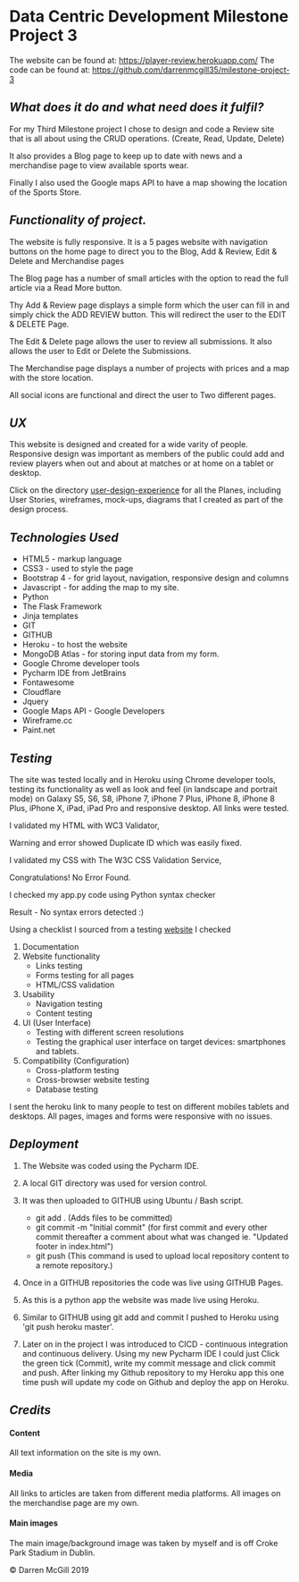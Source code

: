 # **Data Centric Development Milestone Project 3**

The website can be found at: https://player-review.herokuapp.com/
The code can be found at: https://github.com/darrenmcgill35/milestone-project-3

## *What does it do and what need does it fulfil?*

For my Third Milestone project I chose to design and code a Review site that is all 
about using the CRUD operations. (Create, Read, Update, Delete)

It also provides a Blog page to keep up to date with news and a merchandise page to view available sports wear. 

Finally I also used the Google maps API to have a map showing the location of the Sports Store. 


## *Functionality of project.*

The website is fully responsive. It is a 5 pages website with navigation buttons on the home page to 
direct you to the Blog, Add & Review, Edit & Delete and Merchandise pages  

The Blog page has a number of small articles with the option to read the full article via a Read More button.

Thy Add & Review page displays a simple form which the user can fill in and simply chick the ADD REVIEW button. 
This will redirect the user to the EDIT & DELETE Page. 

The Edit & Delete page allows the user to review all submissions. It also allows the user to Edit or Delete the 
Submissions.

The Merchandise page displays a number of projects with prices and a map with the store location. 

All social icons are functional and direct the user to Two different pages. 


## *UX*

This website is designed and created for a wide varity of people.
Responsive design was important as members of the public could add and review players 
when out and about at matches or at home on a tablet or desktop.  

Click on the directory [user-design-experience](https://github.com/darrenmcgill35/milestone-project-3/tree/master/static/user-design-experience) for all the Planes, 
including User Stories, wireframes, mock-ups, diagrams that I created as part 
of the design process.


## *Technologies Used*

* HTML5 - markup language
* CSS3 - used to style the page
* Bootstrap 4 - for grid layout, navigation, responsive design and columns
* Javascript - for adding the map to my site. 
* Python
* The Flask Framework
* Jinja templates
* GIT
* GITHUB
* Heroku - to host the website
* MongoDB Atlas - for storing input data from my form. 
* Google Chrome developer tools
* Pycharm IDE from JetBrains
* Fontawesome
* Cloudflare
* Jquery
* Google Maps API - Google Developers
* Wireframe.cc
* Paint.net


## *Testing*

The site was tested locally and in Heroku using Chrome developer tools, 
testing its functionality as well as look and feel
(in landscape and portrait mode) on Galaxy S5, S6, S8, iPhone 7, iPhone 7 Plus, 
iPhone 8, iPhone 8 Plus, iPhone X, iPad, iPad Pro and responsive desktop. 
All links were tested. 

I validated my HTML with WC3 Validator, 

Warning and error showed Duplicate ID which was easily fixed. 

I validated my CSS with The W3C CSS Validation Service,

Congratulations! No Error Found.

I checked my app.py code using Python syntax checker

Result - No syntax errors detected :)

Using a checklist I sourced from a testing [website](https://geteasyqa.com/qa/test-website/) I checked 
1. Documentation
1. Website functionality
    * Links testing
    * Forms testing for all pages
    * HTML/CSS validation
1. Usability
    * Navigation testing
    * Content testing
1. UI (User Interface) 
    * Testing with different screen resolutions
    * Testing the graphical user interface on target devices: smartphones and tablets.
1. Compatibility (Configuration)
    * Cross-platform testing
    * Cross-browser website testing
    * Database testing
    
I sent the heroku link to many people to test on different mobiles tablets and desktops. 
All pages, images and forms were responsive with no issues. 

 
## *Deployment*

1. The Website was coded using the Pycharm IDE. 
1. A local GIT directory was used for version control. 
1. It was then uploaded to GITHUB using Ubuntu / Bash script. 
    * git add . (Adds files to be committed)
    * git commit -m "Initial commit" (for first commit and every other commit 
      thereafter a comment about what was changed ie. 
      "Updated footer in index.html")
    * git push (This command is used to upload local repository content
      to a remote repository.)
    
1. Once in a GITHUB repositories the code was live using GITHUB Pages. 

1. As this is a python app the website was made live using Heroku.
1. Similar to GITHUB using git add and commit I pushed to Heroku using 
'git push heroku master'. 

1. Later on in the project I was introduced to CICD - continuous integration and continuous delivery. Using
my new Pycharm IDE I could just Click the green tick (Commit), write my commit message and click commit and push.
After linking my Github repository to my Heroku app this one time push will update my code on Github and 
deploy the app on Heroku. 

## *Credits*

#### Content
All text information on the site is my own.
    
#### Media
All links to articles are taken from different media platforms.
All images on the merchandise page are my own.
    
#### Main images
The main image/background image was taken by myself and is off 
Croke Park Stadium in Dublin.

    
© Darren McGill 2019
